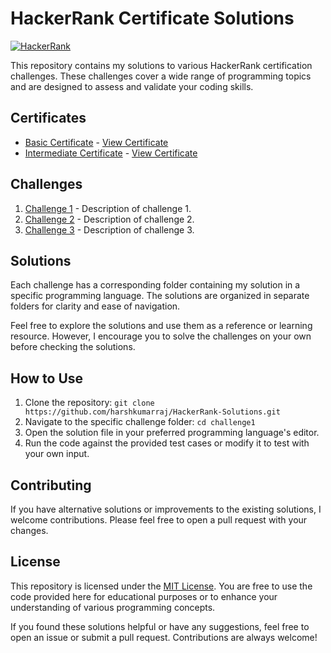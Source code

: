 # HackerRank Certificate Solutions

[![HackerRank](https://img.shields.io/badge/HackerRank-Certificates-brightgreen)](https://www.hackerrank.com/certificates)

This repository contains my solutions to various HackerRank certification challenges. These challenges cover a wide range of programming topics and are designed to assess and validate your coding skills.

## Certificates

- [Basic Certificate](certificate-basic.pdf) - [View Certificate](https://www.hackerrank.com/certificates/1dc70445784b)
- [Intermediate Certificate](certificate-intermediate.pdf) - [View Certificate](https://www.hackerrank.com/certificates/726f087bb35c)

## Challenges

1. [Challenge 1](challenge1/) - Description of challenge 1.
2. [Challenge 2](challenge2/) - Description of challenge 2.
3. [Challenge 3](challenge3/) - Description of challenge 3.

## Solutions

Each challenge has a corresponding folder containing my solution in a specific programming language. The solutions are organized in separate folders for clarity and ease of navigation.

Feel free to explore the solutions and use them as a reference or learning resource. However, I encourage you to solve the challenges on your own before checking the solutions.

## How to Use

1. Clone the repository: `git clone https://github.com/harshkumarraj/HackerRank-Solutions.git`
2. Navigate to the specific challenge folder: `cd challenge1`
3. Open the solution file in your preferred programming language's editor.
4. Run the code against the provided test cases or modify it to test with your own input.

## Contributing

If you have alternative solutions or improvements to the existing solutions, I welcome contributions. Please feel free to open a pull request with your changes.

## License

This repository is licensed under the [MIT License](LICENSE.md). You are free to use the code provided here for educational purposes or to enhance your understanding of various programming concepts.

If you found these solutions helpful or have any suggestions, feel free to open an issue or submit a pull request. Contributions are always welcome!

